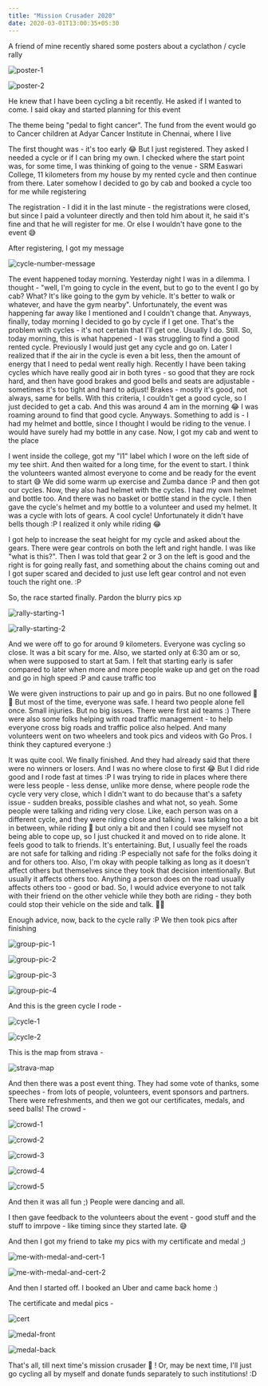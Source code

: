 ```yaml
---
title: "Mission Crusader 2020"
date: 2020-03-01T13:00:35+05:30
---
```


A friend of mine recently shared some posters about a cyclathon / cycle rally

![poster-1](/blog/img/mission-crusader-2020/poster-1.jpg "poster-1")

![poster-2](/blog/img/mission-crusader-2020/poster-2.jpg "poster-2")

He knew that I have been cycling a bit recently. He asked if I wanted to come.
I said okay and started planning for this event

The theme being "pedal to fight cancer". The fund from the event would go to
Cancer children at Adyar Cancer Institute in Chennai, where I live

The first thought was - it's too early 😂 But I just registered. They asked I needed
a cycle or if I can bring my own. I checked where the start point was, for some time,
I was thinking of going to the venue - SRM Easwari College, 11 kilometers from my house
by my rented cycle and then continue from there. Later somehow I decided to go by cab
and booked a cycle too for me while registering

The registration - I did it in the last minute - the registrations were closed, but since
I paid a volunteer directly and then told him about it, he said it's fine and that he will register
for me. Or else I wouldn't have gone to the event 😅

After registering, I got my message

![cycle-number-message](/blog/img/mission-crusader-2020/cycle-number-message.png "cycle-number-message")


The event happened today morning. Yesterday night I was in a dilemma. I thought - "well,
I'm going to cycle in the event, but to go to the event I go by cab? What? It's like going to
the gym by vehicle. It's better to walk or whatever, and have the gym nearby". Unfortunately, the
event was happening far away like I mentioned and I couldn't change that. Anyways, finally, today
morning I decided to go by cycle if I get one. That's the problem with cycles - it's not certain that
I'll get one. Usually I do. Still. So, today morning, this is what happened - I was struggling to find a good rented cycle. Previously I would just get any cycle and go on. Later I realized that if the air in the
cycle is even a bit less, then the amount of energy that I need to pedal went really high. Recently I have
been taking cycles which have really good air in both tyres - so good that they are rock hard, and then
have good brakes and good bells and seats are adjustable - sometimes it's too tight and hard to adjust!
Brakes - mostly it's good, not always, same for bells. With this criteria, I couldn't get a good cycle, so
I just decided to get a cab. And this was around 4 am in the morning 😂 I was roaming around to find that
good cycle. Anyways. Something to add is - I had my helmet and bottle, since I thought I would be riding to
the venue. I would have surely had my bottle in any case. Now, I got my cab and went to the place

I went inside the college, got my "I1" label which I wore on the left side of my tee shirt. And then
waited for a long time, for the event to start. I think the volunteers wanted almost everyone to come
and be ready for the event to start 😅 We did some warm up exercise and Zumba dance :P and then got our
cycles. Now, they also had helmet with the cycles. I had my own helmet and bottle too. And there was no
basket or bottle stand in the cycle. I then gave the cycle's helmet and my bottle to a volunteer and used
my helmet. It was a cycle with lots of gears. A cool cycle! Unfortunately it didn't have bells though :P I
realized it only while riding 😂

I got help to increase the seat height for my cycle and asked about the gears. There were gear
controls on both the left and right handle. I was like "what is this?". Then I was told that
gear 2 or 3 on the left is good and the right is for going really fast, and something about the
chains coming out and I got super scared and decided to just use left gear control and not even
touch the right one. :P

So, the race started finally. Pardon the blurry pics xp 

![rally-starting-1](/blog/img/mission-crusader-2020/rally-starting-1.jpg "rally-starting-1")

![rally-starting-2](/blog/img/mission-crusader-2020/rally-starting-2.jpg "rally-starting-2")

And we were off to go for around 9 kilometers. Everyone was cycling so close. It was a bit
scary for me. Also, we started only at 6:30 am or so, when were supposed to start at 5am. I
felt that starting early is safer compared to later when more and more people wake up and
get on the road and go in high speed :P and cause traffic too

We were given instructions to pair up and go in pairs. But no one followed 🙈😂 But most of the
time, everyone was safe. I heard two people alone fell once. Small injuries. But no big issues. 
There were first aid teams :) There were also some folks helping with road traffic management -
to help everyone cross big roads and traffic police also helped. And many volunteers went on
two wheelers and took pics and videos with Go Pros. I think they captured everyone :)

It was quite cool. We finally finished. And they had already said that there were no winners
or losers. And I was no where close to first 😂 But I did ride good and I rode fast at times :P
I was trying to ride in places where there were less people - less dense, unlike more dense, where
people rode the cycle very very close, which I didn't want to do because that's a safety issue -
sudden breaks, possible clashes and what not, so yeah. Some people were talking and riding very close.
Like, each person was on a different cycle, and they were riding close and talking.
I was talking too a bit in between, while riding 🙈 but only a bit and then I could see myself not
being able to cope up, so I just chucked it and moved on to ride alone. It feels good to talk to friends.
It's entertaining. But, I usually feel the roads are not safe for talking and riding :P especially not safe
for the folks doing it and for others too. Also, I'm okay with people talking as long as it doesn't affect
others but themselves since they took that decision intentionally. But usually it affects others too.
Anything a person does on the road usually affects others too - good or bad. So, I would advice everyone to
not talk with their friend on the other vehicle while they both are riding - they both could stop their
vehicle on the side and talk. 🤷‍♂️

Enough advice, now, back to the cycle rally :P We then took pics after finishing

![group-pic-1](/blog/img/mission-crusader-2020/group-pic-1.jpg "group-pic-1")

![group-pic-2](/blog/img/mission-crusader-2020/group-pic-2.jpg "group-pic-2")

![group-pic-3](/blog/img/mission-crusader-2020/group-pic-3.jpg "group-pic-3")

![group-pic-4](/blog/img/mission-crusader-2020/group-pic-4.jpg "group-pic-4")

And this is the green cycle I rode - 

![cycle-1](/blog/img/mission-crusader-2020/cycle-1.jpg "cycle-1")

![cycle-2](/blog/img/mission-crusader-2020/cycle-2.jpg "cycle-2")

This is the map from strava - 

![strava-map](/blog/img/mission-crusader-2020/strava-map.png "strava-map")

And then there was a post event thing. They had some vote of thanks,
some speeches - from lots of people, volunteers, event sponsors and partners.
There were refreshments, and then we got our certificates, medals, and seed balls! The crowd -

![crowd-1](/blog/img/mission-crusader-2020/crowd-1.jpg "crowd-1")

![crowd-2](/blog/img/mission-crusader-2020/crowd-2.jpg "crowd-2")

![crowd-3](/blog/img/mission-crusader-2020/crowd-3.jpg "crowd-3")

![crowd-4](/blog/img/mission-crusader-2020/crowd-4.jpg "crowd-4")

![crowd-5](/blog/img/mission-crusader-2020/crowd-5.jpg "crowd-5")

And then it was all fun ;) People were dancing and all. 

I then gave feedback to the volunteers about the event - good stuff and the stuff to
imrpove - like timing since they started late. 😅

And then I got my friend to take my pics with my certificate and medal ;)

![me-with-medal-and-cert-1](/blog/img/mission-crusader-2020/me-with-medal-and-cert-1.jpg "me-with-medal-and-cert-1")

![me-with-medal-and-cert-2](/blog/img/mission-crusader-2020/me-with-medal-and-cert-2.jpg "me-with-medal-and-cert-2")

And then I started off. I booked an Uber and came back home :)

The certificate and medal pics - 

![cert](/blog/img/mission-crusader-2020/cert.jpg "cert")

![medal-front](/blog/img/mission-crusader-2020/medal-front.jpg "medal-front")

![medal-back](/blog/img/mission-crusader-2020/medal-back.jpg "medal-back")

That's all, till next time's mission crusader 👋 ! Or, may be next time, I'll just go cycling
all by myself and donate funds separately to such institutions! :D
